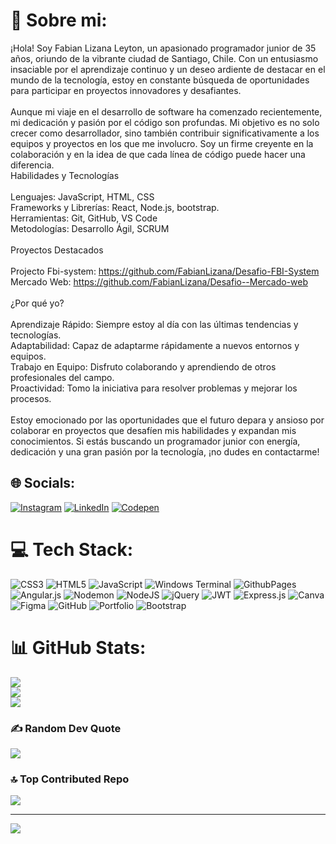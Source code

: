 # 💫 Sobre mi:
¡Hola! Soy Fabian Lizana Leyton, un apasionado programador junior de 35 años, oriundo de la vibrante ciudad de Santiago, Chile. Con un entusiasmo insaciable por el aprendizaje continuo y un deseo ardiente de destacar en el mundo de la tecnología, estoy en constante búsqueda de oportunidades para participar en proyectos innovadores y desafiantes.<br><br>Aunque mi viaje en el desarrollo de software ha comenzado recientemente, mi dedicación y pasión por el código son profundas. Mi objetivo es no solo crecer como desarrollador, sino también contribuir significativamente a los equipos y proyectos en los que me involucro. Soy un firme creyente en la colaboración y en la idea de que cada línea de código puede hacer una diferencia.<br>Habilidades y Tecnologías<br><br>    Lenguajes: JavaScript, HTML, CSS<br>    Frameworks y Librerías: React, Node.js, bootstrap.<br>    Herramientas: Git, GitHub, VS Code<br>    Metodologías: Desarrollo Ágil, SCRUM<br><br>Proyectos Destacados<br><br>    Projecto Fbi-system: https://github.com/FabianLizana/Desafio-FBI-System<br>    Mercado Web: https://github.com/FabianLizana/Desafio--Mercado-web<br><br>¿Por qué yo?<br><br>    Aprendizaje Rápido: Siempre estoy al día con las últimas tendencias y tecnologías.<br>    Adaptabilidad: Capaz de adaptarme rápidamente a nuevos entornos y equipos.<br>    Trabajo en Equipo: Disfruto colaborando y aprendiendo de otros profesionales del campo.<br>    Proactividad: Tomo la iniciativa para resolver problemas y mejorar los procesos.<br><br>Estoy emocionado por las oportunidades que el futuro depara y ansioso por colaborar en proyectos que desafíen mis habilidades y expandan mis conocimientos. Si estás buscando un programador junior con energía, dedicación y una gran pasión por la tecnología, ¡no dudes en contactarme!


## 🌐 Socials:
[![Instagram](https://img.shields.io/badge/Instagram-%23E4405F.svg?logo=Instagram&logoColor=white)](https://instagram.com/https://www.instagram.com/fabian.lizana.leyton/) [![LinkedIn](https://img.shields.io/badge/LinkedIn-%230077B5.svg?logo=linkedin&logoColor=white)](https://linkedin.com/in/https://www.linkedin.com/in/fabian-andres-lizana-leyton-307119247/) [![Codepen](https://img.shields.io/badge/Codepen-000000?style=for-the-badge&logo=codepen&logoColor=white)](https://codepen.io/https://codepen.io/fabian-andres-lizana-leyton) 

# 💻 Tech Stack:
![CSS3](https://img.shields.io/badge/css3-%231572B6.svg?style=for-the-badge&logo=css3&logoColor=white) ![HTML5](https://img.shields.io/badge/html5-%23E34F26.svg?style=for-the-badge&logo=html5&logoColor=white) ![JavaScript](https://img.shields.io/badge/javascript-%23323330.svg?style=for-the-badge&logo=javascript&logoColor=%23F7DF1E) ![Windows Terminal](https://img.shields.io/badge/Windows%20Terminal-%234D4D4D.svg?style=for-the-badge&logo=windows-terminal&logoColor=white) ![GithubPages](https://img.shields.io/badge/github%20pages-121013?style=for-the-badge&logo=github&logoColor=white) ![Angular.js](https://img.shields.io/badge/angular.js-%23E23237.svg?style=for-the-badge&logo=angularjs&logoColor=white) ![Nodemon](https://img.shields.io/badge/NODEMON-%23323330.svg?style=for-the-badge&logo=nodemon&logoColor=%BBDEAD) ![NodeJS](https://img.shields.io/badge/node.js-6DA55F?style=for-the-badge&logo=node.js&logoColor=white) ![jQuery](https://img.shields.io/badge/jquery-%230769AD.svg?style=for-the-badge&logo=jquery&logoColor=white) ![JWT](https://img.shields.io/badge/JWT-black?style=for-the-badge&logo=JSON%20web%20tokens) ![Express.js](https://img.shields.io/badge/express.js-%23404d59.svg?style=for-the-badge&logo=express&logoColor=%2361DAFB) ![Canva](https://img.shields.io/badge/Canva-%2300C4CC.svg?style=for-the-badge&logo=Canva&logoColor=white) ![Figma](https://img.shields.io/badge/figma-%23F24E1E.svg?style=for-the-badge&logo=figma&logoColor=white) ![GitHub](https://img.shields.io/badge/github-%23121011.svg?style=for-the-badge&logo=github&logoColor=white) ![Portfolio](https://img.shields.io/badge/Portfolio-%23000000.svg?style=for-the-badge&logo=firefox&logoColor=#FF7139) ![Bootstrap](https://img.shields.io/badge/bootstrap-%238511FA.svg?style=for-the-badge&logo=bootstrap&logoColor=white)
# 📊 GitHub Stats:
![](https://github-readme-stats.vercel.app/api?username=FabianLizana&theme=calm_pink&hide_border=false&include_all_commits=false&count_private=false)<br/>
![](https://github-readme-streak-stats.herokuapp.com/?user=FabianLizana&theme=calm_pink&hide_border=false)<br/>
![](https://github-readme-stats.vercel.app/api/top-langs/?username=FabianLizana&theme=calm_pink&hide_border=false&include_all_commits=false&count_private=false&layout=compact)

### ✍️ Random Dev Quote
![](https://quotes-github-readme.vercel.app/api?type=horizontal&theme=dark)

### 🔝 Top Contributed Repo
![](https://github-contributor-stats.vercel.app/api?username=FabianLizana&limit=5&theme=dark&combine_all_yearly_contributions=true)

---
[![](https://visitcount.itsvg.in/api?id=FabianLizana&icon=0&color=0)](https://visitcount.itsvg.in)

<!-- Proudly created with GPRM ( https://gprm.itsvg.in ) -->
